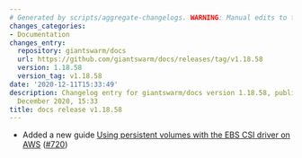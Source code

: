 ```yaml
---
# Generated by scripts/aggregate-changelogs. WARNING: Manual edits to this files will be overwritten.
changes_categories:
- Documentation
changes_entry:
  repository: giantswarm/docs
  url: https://github.com/giantswarm/docs/releases/tag/v1.18.58
  version: 1.18.58
  version_tag: v1.18.58
date: '2020-12-11T15:33:49'
description: Changelog entry for giantswarm/docs version 1.18.58, published on 11
  December 2020, 15:33
title: docs release v1.18.58
---
```


- Added a new guide [Using persistent volumes with the EBS CSI driver on AWS](https://docs.giantswarm.io/advanced/storage/ebs-csi/) ([#720](https://github.com/giantswarm/docs/pull/720))
